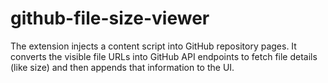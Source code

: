 # github-file-size-viewer
The extension injects a content script into GitHub repository pages. It converts the visible file URLs into GitHub API endpoints to fetch file details (like size) and then appends that information to the UI.
